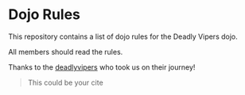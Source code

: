 Dojo Rules
==========

This repository contains a list of dojo rules for the Deadly Vipers dojo.

All members should read the rules.

Thanks to the [deadlyvipers](https://github.com/deadlyvipers) who took us on their journey!

> This could be your cite
